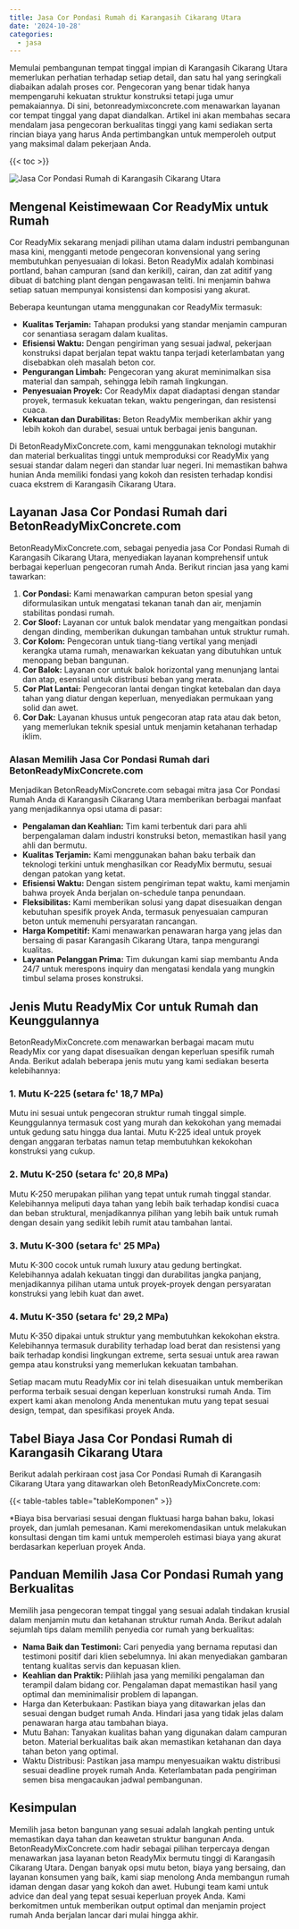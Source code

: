 ```yaml
---
title: Jasa Cor Pondasi Rumah di Karangasih Cikarang Utara
date: '2024-10-28'
categories:
  - jasa
---
```


Memulai pembangunan tempat tinggal impian di Karangasih Cikarang Utara memerlukan perhatian terhadap setiap detail, dan satu hal yang seringkali diabaikan adalah proses cor. Pengecoran yang benar tidak hanya mempengaruhi kekuatan struktur konstruksi tetapi juga umur pemakaiannya. Di sini, betonreadymixconcrete.com menawarkan layanan cor tempat tinggal yang dapat diandalkan. Artikel ini akan membahas secara mendalam jasa pengecoran berkualitas tinggi yang kami sediakan serta rincian biaya yang harus Anda pertimbangkan untuk memperoleh output yang maksimal dalam pekerjaan Anda.

{{< toc >}}

![Jasa Cor Pondasi Rumah di Karangasih Cikarang Utara](https://betoncor8.github.io/cor/harga-beton-readymix-concrete%20(13).png)

## Mengenal Keistimewaan Cor ReadyMix untuk Rumah

Cor ReadyMix sekarang menjadi pilihan utama dalam industri pembangunan masa kini, mengganti metode pengecoran konvensional yang sering membutuhkan penyesuaian di lokasi. Beton ReadyMix adalah kombinasi portland, bahan campuran (sand dan kerikil), cairan, dan zat aditif yang dibuat di batching plant dengan pengawasan teliti. Ini menjamin bahwa setiap satuan mempunyai konsistensi dan komposisi yang akurat.

Beberapa keuntungan utama menggunakan cor ReadyMix termasuk:

- **Kualitas Terjamin:** Tahapan produksi yang standar menjamin campuran cor senantiasa seragam dalam kualitas.
- **Efisiensi Waktu:** Dengan pengiriman yang sesuai jadwal, pekerjaan konstruksi dapat berjalan tepat waktu tanpa terjadi keterlambatan yang disebabkan oleh masalah beton cor.
- **Pengurangan Limbah:** Pengecoran yang akurat meminimalkan sisa material dan sampah, sehingga lebih ramah lingkungan.
- **Penyesuaian Proyek:** Cor ReadyMix dapat diadaptasi dengan standar proyek, termasuk kekuatan tekan, waktu pengeringan, dan resistensi cuaca.
- **Kekuatan dan Durabilitas:** Beton ReadyMix memberikan akhir yang lebih kokoh dan durabel, sesuai untuk berbagai jenis bangunan.

Di BetonReadyMixConcrete.com, kami menggunakan teknologi mutakhir dan material berkualitas tinggi untuk memproduksi cor ReadyMix yang sesuai standar dalam negeri dan standar luar negeri. Ini memastikan bahwa hunian Anda memiliki fondasi yang kokoh dan resisten terhadap kondisi cuaca ekstrem di Karangasih Cikarang Utara.

## Layanan Jasa Cor Pondasi Rumah dari BetonReadyMixConcrete.com

BetonReadyMixConcrete.com, sebagai penyedia jasa Cor Pondasi Rumah di Karangasih Cikarang Utara, menyediakan layanan komprehensif untuk berbagai keperluan pengecoran rumah Anda. Berikut rincian jasa yang kami tawarkan:

1. **Cor Pondasi:** Kami menawarkan campuran beton spesial yang diformulasikan untuk mengatasi tekanan tanah dan air, menjamin stabilitas pondasi rumah.
2. **Cor Sloof:** Layanan cor untuk balok mendatar yang mengaitkan pondasi dengan dinding, memberikan dukungan tambahan untuk struktur rumah.
3. **Cor Kolom:** Pengecoran untuk tiang-tiang vertikal yang menjadi kerangka utama rumah, menawarkan kekuatan yang dibutuhkan untuk menopang beban bangunan.
4. **Cor Balok:** Layanan cor untuk balok horizontal yang menunjang lantai dan atap, esensial untuk distribusi beban yang merata.
5. **Cor Plat Lantai:** Pengecoran lantai dengan tingkat ketebalan dan daya tahan yang diatur dengan keperluan, menyediakan permukaan yang solid dan awet.
6. **Cor Dak:** Layanan khusus untuk pengecoran atap rata atau dak beton, yang memerlukan teknik spesial untuk menjamin ketahanan terhadap iklim.

### Alasan Memilih Jasa Cor Pondasi Rumah dari BetonReadyMixConcrete.com

Menjadikan BetonReadyMixConcrete.com sebagai mitra jasa Cor Pondasi Rumah Anda di Karangasih Cikarang Utara memberikan berbagai manfaat yang menjadikannya opsi utama di pasar:

- **Pengalaman dan Keahlian:** Tim kami terbentuk dari para ahli berpengalaman dalam industri konstruksi beton, memastikan hasil yang ahli dan bermutu.
- **Kualitas Terjamin:** Kami menggunakan bahan baku terbaik dan teknologi terkini untuk menghasilkan cor ReadyMix bermutu, sesuai dengan patokan yang ketat.
- **Efisiensi Waktu:** Dengan sistem pengiriman tepat waktu, kami menjamin bahwa proyek Anda berjalan on-schedule tanpa penundaan.
- **Fleksibilitas:** Kami memberikan solusi yang dapat disesuaikan dengan kebutuhan spesifik proyek Anda, termasuk penyesuaian campuran beton untuk memenuhi persyaratan rancangan.
- **Harga Kompetitif:** Kami menawarkan penawaran harga yang jelas dan bersaing di pasar Karangasih Cikarang Utara, tanpa mengurangi kualitas.
- **Layanan Pelanggan Prima:** Tim dukungan kami siap membantu Anda 24/7 untuk merespons inquiry dan mengatasi kendala yang mungkin timbul selama proses konstruksi.

## Jenis Mutu ReadyMix Cor untuk Rumah dan Keunggulannya

BetonReadyMixConcrete.com menawarkan berbagai macam mutu ReadyMix cor yang dapat disesuaikan dengan keperluan spesifik rumah Anda. Berikut adalah beberapa jenis mutu yang kami sediakan beserta kelebihannya:

### 1\. Mutu K-225 (setara fc' 18,7 MPa)

Mutu ini sesuai untuk pengecoran struktur rumah tinggal simple. Keunggulannya termasuk cost yang murah dan kekokohan yang memadai untuk gedung satu hingga dua lantai. Mutu K-225 ideal untuk proyek dengan anggaran terbatas namun tetap membutuhkan kekokohan konstruksi yang cukup.

### 2\. Mutu K-250 (setara fc' 20,8 MPa)

Mutu K-250 merupakan pilihan yang tepat untuk rumah tinggal standar. Kelebihannya meliputi daya tahan yang lebih baik terhadap kondisi cuaca dan beban struktural, menjadikannya pilihan yang lebih baik untuk rumah dengan desain yang sedikit lebih rumit atau tambahan lantai.

### 3\. Mutu K-300 (setara fc' 25 MPa)

Mutu K-300 cocok untuk rumah luxury atau gedung bertingkat. Kelebihannya adalah kekuatan tinggi dan durabilitas jangka panjang, menjadikannya pilihan utama untuk proyek-proyek dengan persyaratan konstruksi yang lebih kuat dan awet.

### 4\. Mutu K-350 (setara fc' 29,2 MPa)

Mutu K-350 dipakai untuk struktur yang membutuhkan kekokohan ekstra. Kelebihannya termasuk durability terhadap load berat dan resistensi yang baik terhadap kondisi lingkungan extreme, serta sesuai untuk area rawan gempa atau konstruksi yang memerlukan kekuatan tambahan.

Setiap macam mutu ReadyMix cor ini telah disesuaikan untuk memberikan performa terbaik sesuai dengan keperluan konstruksi rumah Anda. Tim expert kami akan menolong Anda menentukan mutu yang tepat sesuai design, tempat, dan spesifikasi proyek Anda.

## Tabel Biaya Jasa Cor Pondasi Rumah di Karangasih Cikarang Utara

Berikut adalah perkiraan cost jasa Cor Pondasi Rumah di Karangasih Cikarang Utara yang ditawarkan oleh BetonReadyMixConcrete.com:

{{< table-tables table="tableKomponen" >}}

\*Biaya bisa bervariasi sesuai dengan fluktuasi harga bahan baku, lokasi proyek, dan jumlah pemesanan. Kami merekomendasikan untuk melakukan konsultasi dengan tim kami untuk memperoleh estimasi biaya yang akurat berdasarkan keperluan proyek Anda.

## Panduan Memilih Jasa Cor Pondasi Rumah yang Berkualitas

Memilih jasa pengecoran tempat tinggal yang sesuai adalah tindakan krusial dalam menjamin mutu dan ketahanan struktur rumah Anda. Berikut adalah sejumlah tips dalam memilih penyedia cor rumah yang berkualitas:

- **Nama Baik dan Testimoni:** Cari penyedia yang bernama reputasi dan testimoni positif dari klien sebelumnya. Ini akan menyediakan gambaran tentang kualitas servis dan kepuasan klien.
- **Keahlian dan Praktik:** Pilihlah jasa yang memiliki pengalaman dan terampil dalam bidang cor. Pengalaman dapat memastikan hasil yang optimal dan meminimalisir problem di lapangan.
- Harga dan Keterbukaan: Pastikan biaya yang ditawarkan jelas dan sesuai dengan budget rumah Anda. Hindari jasa yang tidak jelas dalam penawaran harga atau tambahan biaya.
- Mutu Bahan: Tanyakan kualitas bahan yang digunakan dalam campuran beton. Material berkualitas baik akan memastikan ketahanan dan daya tahan beton yang optimal.
- Waktu Distribusi: Pastikan jasa mampu menyesuaikan waktu distribusi sesuai deadline proyek rumah Anda. Keterlambatan pada pengiriman semen bisa mengacaukan jadwal pembangunan.

## Kesimpulan

Memilih jasa beton bangunan yang sesuai adalah langkah penting untuk memastikan daya tahan dan keawetan struktur bangunan Anda. BetonReadyMixConcrete.com hadir sebagai pilihan terpercaya dengan menawarkan jasa layanan beton ReadyMix bermutu tinggi di Karangasih Cikarang Utara. Dengan banyak opsi mutu beton, biaya yang bersaing, dan layanan konsumen yang baik, kami siap menolong Anda membangun rumah idaman dengan dasar yang kokoh dan awet. Hubungi team kami untuk advice dan deal yang tepat sesuai keperluan proyek Anda. Kami berkomitmen untuk memberikan output optimal dan menjamin project rumah Anda berjalan lancar dari mulai hingga akhir.
